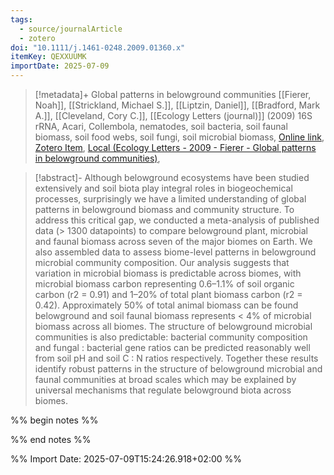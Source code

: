 ```yaml
---
tags:
  - source/journalArticle
  - zotero
doi: "10.1111/j.1461-0248.2009.01360.x"
itemKey: QEXXUUMK
importDate: 2025-07-09
---
```

>[!metadata]+
> Global patterns in belowground communities
> [[Fierer, Noah]], [[Strickland, Michael S.]], [[Liptzin, Daniel]], [[Bradford, Mark A.]], [[Cleveland, Cory C.]], 
> [[Ecology Letters (journal)]] (2009)
> 16S rRNA, Acari, Collembola, nematodes, soil bacteria, soil faunal biomass, soil food webs, soil fungi, soil microbial biomass, 
> [Online link](https://onlinelibrary.wiley.com/doi/abs/10.1111/j.1461-0248.2009.01360.x), [Zotero Item](zotero://select/library/items/QEXXUUMK), [Local (Ecology Letters - 2009 - Fierer - Global patterns in belowground communities)](file://C:/Users/aburg/Documents/references/zotero/storage/4YKFL7AK/Ecology%20Letters%20-%202009%20-%20Fierer%20-%20Global%20patterns%20in%20belowground%20communities.pdf), 

>[!abstract]-
>Although belowground ecosystems have been studied extensively and soil biota play integral roles in biogeochemical processes, surprisingly we have a limited understanding of global patterns in belowground biomass and community structure. To address this critical gap, we conducted a meta-analysis of published data (> 1300 datapoints) to compare belowground plant, microbial and faunal biomass across seven of the major biomes on Earth. We also assembled data to assess biome-level patterns in belowground microbial community composition. Our analysis suggests that variation in microbial biomass is predictable across biomes, with microbial biomass carbon representing 0.6–1.1% of soil organic carbon (r2 = 0.91) and 1–20% of total plant biomass carbon (r2 = 0.42). Approximately 50% of total animal biomass can be found belowground and soil faunal biomass represents < 4% of microbial biomass across all biomes. The structure of belowground microbial communities is also predictable: bacterial community composition and fungal : bacterial gene ratios can be predicted reasonably well from soil pH and soil C : N ratios respectively. Together these results identify robust patterns in the structure of belowground microbial and faunal communities at broad scales which may be explained by universal mechanisms that regulate belowground biota across biomes.

%% begin notes %%

%% end notes %%

%% Import Date: 2025-07-09T15:24:26.918+02:00 %%
